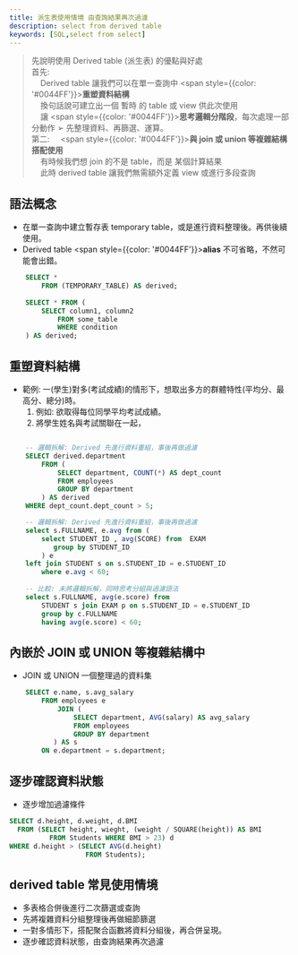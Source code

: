 ```yaml
---
title: 派生表使用情境 由查詢結果再次過濾
description: select from derived table 
keywords: [SQL,select from select]
---
```


> 先說明使用 Derived table \(派生表) 的優點與好處  
> 首先:  
> &nbsp;&nbsp;&nbsp; Derived table 讓我們可以在單一查詢中 <span style={{color: '#0044FF'}}>__重塑資料結構__</span>  
> &nbsp;&nbsp;&nbsp; 換句話說可建立出一個 暫時 的 table 或 view 供此次使用    
> &nbsp;&nbsp;&nbsp; 讓 <span style={{color: '#0044FF'}}>__思考邏輯分階段__</span>，每次處理一部分動作 ➢ 先整理資料、再篩選、運算。  
> 第二: 
> &nbsp;&nbsp;&nbsp; <span style={{color: '#0044FF'}}>__與 join 或 union 等複雜結構搭配使用__</span>    
> &nbsp;&nbsp;&nbsp; 有時候我們想 join 的不是 table，而是 某個計算結果  
> &nbsp;&nbsp;&nbsp; 此時 derived table 讓我們無需額外定義 view 或進行多段查詢


## 語法概念 
* 在單一查詢中建立暫存表 temporary table，或是進行資料整理後。再供後續使用。 
* Derived table <span style={{color: '#0044FF'}}>__alias__</span> 不可省略，不然可能會出錯。

```sql
    SELECT * 
        FROM (TEMPORARY_TABLE) AS derived;
        
    SELECT * FROM (
        SELECT column1, column2
            FROM some_table
            WHERE condition
    ) AS derived;
```

## 重塑資料結構
* 範例: 一\(學生)對多\(考試成績)的情形下，想取出多方的群體特性\(平均分、最高分、總分)時。
    1. 例如: 欲取得每位同學平均考試成績。
    1. 將學生姓名與考試關聯在一起，

```sql

    -- 邏輯拆解: Derived 先進行資料重組，事後再做過濾
    SELECT derived.department
        FROM (
            SELECT department, COUNT(*) AS dept_count
            FROM employees
            GROUP BY department
        ) AS derived
    WHERE dept_count.dept_count > 5;

    -- 邏輯拆解: Derived 先進行資料重組，事後再做過濾
    select s.FULLNAME, e.avg from (
        select STUDENT_ID , avg(SCORE) from  EXAM 
           group by STUDENT_ID 
        ) e
    left join STUDENT s on s.STUDENT_ID = e.STUDENT_ID 
        where e.avg < 60;
    
    -- 比較: 未將邏輯拆解，同時思考分組與過濾語法
    select s.FULLNAME, avg(e.score) from 
        STUDENT s join EXAM p on s.STUDENT_ID = e.STUDENT_ID 
        group by c.FULLNAME 
        having avg(e.score) < 60;    
```

## 內嵌於 JOIN 或 UNION 等複雜結構中
* JOIN 或 UNION 一個整理過的資料集

```sql
    SELECT e.name, s.avg_salary
        FROM employees e
            JOIN (
                SELECT department, AVG(salary) AS avg_salary
                FROM employees
                GROUP BY department
           ) AS s
        ON e.department = s.department;
```


## 逐步確認資料狀態
* 逐步增加過濾條件

```sql
SELECT d.height, d.weight, d.BMI
  FROM (SELECT height, wieght, (weight / SQUARE(height)) AS BMI
          FROM Students WHERE BMI > 23) d
WHERE d.height > (SELECT AVG(d.height)
                   FROM Students);
```

## derived table 常見使用情境
* 多表格合併後進行二次篩選或查詢
* 先將複雜資料分組整理後再做細節篩選
* 一對多情形下，搭配聚合函數將資料分組後，再合併呈現。
* 逐步確認資料狀態，由查詢結果再次過濾
